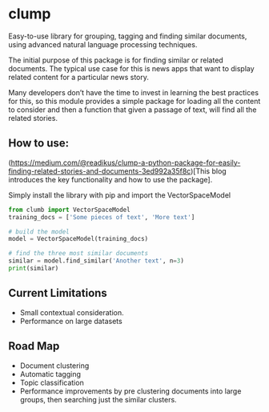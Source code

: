 # clump

Easy-to-use library for grouping, tagging and finding similar documents, using advanced natural language processing techniques.

The initial purpose of this package is for finding similar or related documents. The typical use case for this is news apps that want to display related content for a particular news story.

Many developers don’t have the time to invest in learning the best practices for this, so this module provides a simple package for loading all the content to consider and then a function that given a passage of text, will find all the related stories.

## How to use:

(https://medium.com/@readikus/clump-a-python-package-for-easily-finding-related-stories-and-documents-3ed992a35f8c)[This blog introduces the key functionality and how to use the package].

Simply install the library with pip and import the VectorSpaceModel 

```python
from clumb import VectorSpaceModel
training_docs = ['Some pieces of text', 'More text']

# build the model
model = VectorSpaceModel(training_docs)

# find the three most similar documents
similar = model.find_similar('Another text', n=3)
print(similar)

```

## Current Limitations

* Small contextual consideration.
* Performance on large datasets 

## Road Map

* Document clustering
* Automatic tagging
* Topic classification
* Performance improvements by pre clustering documents into large groups, then searching just the similar clusters.
